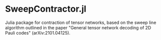 # SweepContractor.jl
Julia package for contraction of tensor networks, based on the sweep line algorithm outlined in the paper "General tensor network decoding of 2D Pauli codes" (arXiv:2101.04125).
